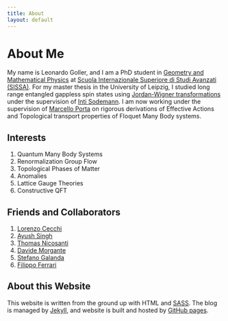```yaml
---
title: About
layout: default
---
```


# About Me

My name is Leonardo Goller, and I am a PhD student in
[Geometry and Mathematical Physics](https://www.math.sissa.it/content/geometry-and-mathematical-physics-0)
at [Scuola Internazionale Superiore di Studi Avanzati
(SISSA)](https://www.sissa.it/). For my master thesis in the University of Leipzig, I studied long range entangled gappless spin states using [Jordan-Wigner transformations](https://arxiv.org/pdf/2309.13116.pdf) under the supervision of [Inti Sodemann](https://home.uni-leipzig.de/qcmt/home.html). I am now working under the supervision of [Marcello Porta](https://sites.google.com/view/marcelloporta/home) on rigorous derivations of Effective Actions and Topological transport properties of Floquet Many Body systems. 

## Interests

1. Quantum Many Body Systems
2. Renormalization Group Flow
3. Topological Phases of Matter
4. Anomalies
5. Lattice Gauge Theories
6. Constructive QFT

## Friends and Collaborators

1. [Lorenzo Cecchi](https://people.sissa.it/~lcecchi/)
2. [Ayush Singh](https://people.sissa.it/~aysingh/)
4. [Thomas Nicosanti](https://thomasnicosanti.github.io/)
5. [Davide Morgante](https://davidemorgante.github.io/)
6. [Stefano Galanda](https://www.researchgate.net/profile/Stefano-Galanda)
7. [Filippo Ferrari](https://people.epfl.ch/filippo.ferrari)




## About this Website

This website is written from the ground up with HTML and
[SASS](https://sass-lang.com/). The blog is
managed by [Jekyll](https://jekyllrb.com/), and website is built and hosted by
[GitHub pages](https://pages.github.com/).


